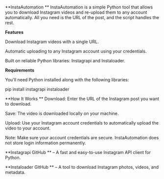 **InstaAutomation
**
InstaAutomation is a simple Python tool that allows you to download Instagram videos and re-upload them to any account automatically. All you need is the URL of the post, and the script handles the rest.

**Features**

Download Instagram videos with a single URL.

Automatic uploading to any Instagram account using your credentials.

Built on reliable Python libraries: Instagrapi and Instaloader.

**Requirements**

You'll need Python installed along with the following libraries:

pip install instagrapi instaloader

**How It Works
**
Download: Enter the URL of the Instagram post you want to download.

Save: The video is downloaded locally on your machine.

Upload: Use your Instagram account credentials to automatically upload the video to your account.

Note: Make sure your account credentials are secure. InstaAutomation does not store login information permanently.

**Instagrapi GitHub
** – A fast and easy-to-use Instagram API client for Python.

**Instaloader GitHub
** – A tool to download Instagram photos, videos, and metadata.
